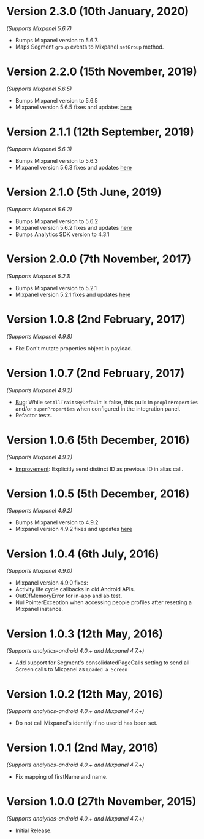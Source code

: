 Version 2.3.0 (10th January, 2020)
==================================
*(Supports Mixpanel 5.6.7)*

  * Bumps Mixpanel version to 5.6.7.
  * Maps Segment `group` events to Mixpanel `setGroup` method.

Version 2.2.0 (15th November, 2019)
==================================
*(Supports Mixpanel 5.6.5)*

  * Bumps Mixpanel version to 5.6.5
  * Mixpanel version 5.6.5 fixes and updates [here](https://github.com/mixpanel/mixpanel-android/releases/tag/v5.6.5)

Version 2.1.1 (12th September, 2019)
==================================
*(Supports Mixpanel 5.6.3)*

  * Bumps Mixpanel version to 5.6.3
  * Mixpanel version 5.6.3 fixes and updates [here](https://github.com/mixpanel/mixpanel-android/releases/tag/v5.6.3)

Version 2.1.0 (5th June, 2019)
==================================
*(Supports Mixpanel 5.6.2)*

  * Bumps Mixpanel version to 5.6.2
  * Mixpanel version 5.6.2 fixes and updates [here](https://github.com/mixpanel/mixpanel-android/releases/tag/v5.6.2)
  * Bumps Analytics SDK version to 4.3.1

Version 2.0.0 (7th November, 2017)
==================================
*(Supports Mixpanel 5.2.1)*

  * Bumps Mixpanel version to 5.2.1
  * Mixpanel version 5.2.1 fixes and updates [here](https://github.com/mixpanel/mixpanel-android/releases/tag/v5.2.1)

Version 1.0.8 (2nd February, 2017)
===================================
*(Supports Mixpanel 4.9.8)*

  * Fix: Don't mutate properties object in payload.

Version 1.0.7 (2nd February, 2017)
===================================
*(Supports Mixpanel 4.9.2)*

  * [Bug](https://github.com/segment-integrations/analytics-android-integration-mixpanel/pull/14): While `setAllTraitsByDefault` is false, this pulls in `peopleProperties` and/or `superProperties` when configured in the integration panel.
  * Refactor tests.


Version 1.0.6 (5th December, 2016)
===================================
*(Supports Mixpanel 4.9.2)*

  * [Improvement](https://github.com/segment-integrations/analytics-android-integration-mixpanel/pull/12): Explicitly send distinct ID as previous ID in alias call.

Version 1.0.5 (5th December, 2016)
===================================
*(Supports Mixpanel 4.9.2)*

  * Bumps Mixpanel version to 4.9.2
  * Mixpanel version 4.9.2 fixes and updates [here](https://github.com/mixpanel/mixpanel-android/releases/tag/v4.9.2)


Version 1.0.4 (6th July, 2016)
===================================
*(Supports Mixpanel 4.9.0)*

  * Mixpanel version 4.9.0 fixes:
  * Activity life cycle callbacks in old Android APIs.
  * OutOfMemoryError for in-app and ab test.
  * NullPointerException when accessing people profiles after resetting a Mixpanel instance.

Version 1.0.3 (12th May, 2016)
===================================
*(Supports analytics-android 4.0.+ and Mixpanel 4.7.+)*

  * Add support for Segment's consolidatedPageCalls setting to send all Screen calls to Mixpanel as `Loaded a Screen`

Version 1.0.2 (12th May, 2016)
===================================
*(Supports analytics-android 4.0.+ and Mixpanel 4.7.+)*

  * Do not call Mixpanel's identify if no userId has been set.

Version 1.0.1 (2nd May, 2016)
===================================
*(Supports analytics-android 4.0.+ and Mixpanel 4.7.+)*

  * Fix mapping of firstName and name.

Version 1.0.0 (27th November, 2015)
===================================
*(Supports analytics-android 4.0.+ and Mixpanel 4.7.+)*

  * Initial Release.
